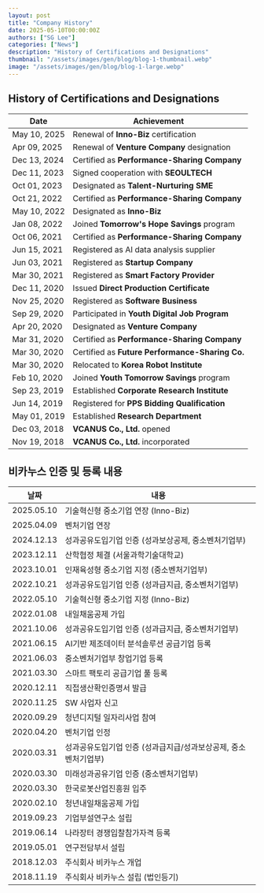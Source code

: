 ```yaml
---
layout: post
title: "Company History"
date: 2025-05-10T00:00:00Z
authors: ["SG Lee"]
categories: ["News"]
description: "History of Certifications and Designations"
thumbnail: "/assets/images/gen/blog/blog-1-thumbnail.webp"
image: "/assets/images/gen/blog/blog-1-large.webp"
---
```


## History of Certifications and Designations

| Date       | Achievement                                      |
|------------|--------------------------------------------------|
| May 10, 2025 | Renewal of **Inno-Biz** certification            |
| Apr 09, 2025 | Renewal of **Venture Company** designation       |
| Dec 13, 2024 | Certified as **Performance-Sharing Company**     |
| Dec 11, 2023 | Signed cooperation with **SEOULTECH**           |
| Oct 01, 2023 | Designated as **Talent-Nurturing SME**           |
| Oct 21, 2022 | Certified as **Performance-Sharing Company**     |
| May 10, 2022 | Designated as **Inno-Biz**                       |
| Jan 08, 2022 | Joined **Tomorrow's Hope Savings** program       |
| Oct 06, 2021 | Certified as **Performance-Sharing Company**     |
| Jun 15, 2021 | Registered as AI data analysis supplier         |
| Jun 03, 2021 | Registered as **Startup Company**               |
| Mar 30, 2021 | Registered as **Smart Factory Provider**        |
| Dec 11, 2020 | Issued **Direct Production Certificate**        |
| Nov 25, 2020 | Registered as **Software Business**             |
| Sep 29, 2020 | Participated in **Youth Digital Job Program**   |
| Apr 20, 2020 | Designated as **Venture Company**               |
| Mar 31, 2020 | Certified as **Performance-Sharing Company**     |
| Mar 30, 2020 | Certified as **Future Performance-Sharing Co.**  |
| Mar 30, 2020 | Relocated to **Korea Robot Institute**           |
| Feb 10, 2020 | Joined **Youth Tomorrow Savings** program        |
| Sep 23, 2019 | Established **Corporate Research Institute**     |
| Jun 14, 2019 | Registered for **PPS Bidding Qualification**    |
| May 01, 2019 | Established **Research Department**             |
| Dec 03, 2018 | **VCANUS Co., Ltd.** opened                      |
| Nov 19, 2018 | **VCANUS Co., Ltd.** incorporated                |



## 비카누스 인증 및 등록 내용

| 날짜        | 내용                                                                                     |
|-------------|------------------------------------------------------------------------------------------|
| 2025.05.10  | 기술혁신형 중소기업 연장 (Inno-Biz)                                                      |
| 2025.04.09  | 벤처기업 연장                                                                           |
| 2024.12.13  | 성과공유도입기업 인증 (성과보상공제, 중소벤처기업부)                                      |
| 2023.12.11  | 산학협정 체결 (서울과학기술대학교)                                                      |
| 2023.10.01  | 인재육성형 중소기업 지정 (중소벤처기업부)                                               |
| 2022.10.21  | 성과공유도입기업 인증 (성과급지급, 중소벤처기업부)                                       |
| 2022.05.10  | 기술혁신형 중소기업 지정 (Inno-Biz)                                                     |
| 2022.01.08  | 내일채움공제 가입                                                                       |
| 2021.10.06  | 성과공유도입기업 인증 (성과급지급, 중소벤처기업부)                                       |
| 2021.06.15  | AI기반 제조데이터 분석솔루션 공급기업 등록                                              |
| 2021.06.03  | 중소벤처기업부 창업기업 등록                                                             |
| 2021.03.30  | 스마트 팩토리 공급기업 풀 등록                                                          |
| 2020.12.11  | 직접생산확인증명서 발급                                                                 |
| 2020.11.25  | SW 사업자 신고                                                                          |
| 2020.09.29  | 청년디지털 일자리사업 참여                                                             |
| 2020.04.20  | 벤처기업 인정                                                                           |
| 2020.03.31  | 성과공유도입기업 인증 (성과급지급/성과보상공제, 중소벤처기업부)                           |
| 2020.03.30  | 미래성과공유기업 인증 (중소벤처기업부)                                                    |
| 2020.03.30  | 한국로봇산업진흥원 입주                                                                  |
| 2020.02.10  | 청년내일채움공제 가입                                                                   |
| 2019.09.23  | 기업부설연구소 설립                                                                     |
| 2019.06.14  | 나라장터 경쟁입찰참가자격 등록                                                           |
| 2019.05.01  | 연구전담부서 설립                                                                       |
| 2018.12.03  | 주식회사 비카누스 개업                                                                  |
| 2018.11.19  | 주식회사 비카누스 설립 (법인등기)                                                       |

